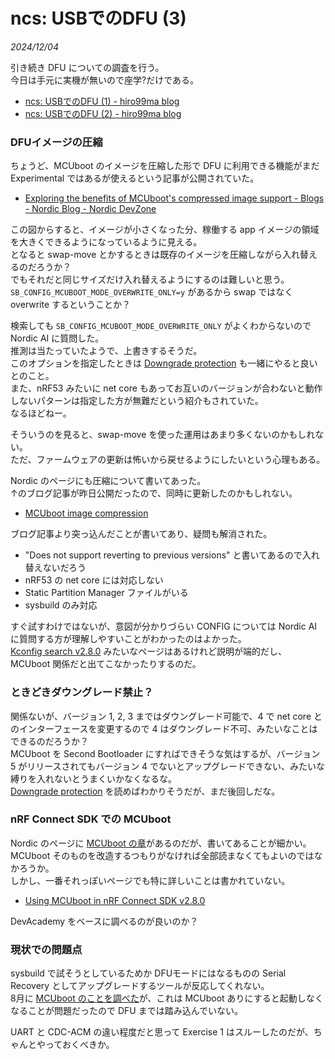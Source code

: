 # ncs: USBでのDFU (3)

_2024/12/04_

引き続き DFU についての調査を行う。  
今日は手元に実機が無いので座学?だけである。

* [ncs: USBでのDFU (1) - hiro99ma blog](https://blog.hirokuma.work/2024/12/20241202-ncs.html)
* [ncs: USBでのDFU (2) - hiro99ma blog](https://blog.hirokuma.work/2024/12/20241203-ncs.html)

### DFUイメージの圧縮

ちょうど、MCUboot のイメージを圧縮した形で DFU に利用できる機能がまだ Experimental ではあるが使えるという記事が公開されていた。

* [Exploring the benefits of MCUboot's compressed image support - Blogs - Nordic Blog - Nordic DevZone](https://devzone.nordicsemi.com/nordic/nordic-blog/b/blog/posts/exploring-the-benefits-of-mcuboots-compressed-image-support)

この図からすると、イメージが小さくなった分、稼働する app イメージの領域を大きくできるようになっているように見える。  
となると swap-move とかするときは既存のイメージを圧縮しながら入れ替えるのだろうか？  
でもそれだと同じサイズだけ入れ替えるようにするのは難しいと思う。  
`SB_CONFIG_MCUBOOT_MODE_OVERWRITE_ONLY=y` があるから swap ではなく overwrite するということか？

検索しても `SB_CONFIG_MCUBOOT_MODE_OVERWRITE_ONLY` がよくわからないので Nordic AI に質問した。  
推測は当たっていたようで、上書きするそうだ。  
このオプションを指定したときは [Downgrade protection](https://docs.nordicsemi.com/bundle/ncs-latest/page/nrf/app_dev/bootloaders_dfu/mcuboot_nsib/bootloader_downgrade_protection.html) も一緒にやると良いとのこと。  
また、nRF53 みたいに net core もあってお互いのバージョンが合わないと動作しないパターンは指定した方が無難だという紹介もされていた。  
なるほどねー。

そういうのを見ると、swap-move を使った運用はあまり多くないのかもしれない。  
ただ、ファームウェアの更新は怖いから戻せるようにしたいという心理もある。

Nordic のページにも圧縮について書いてあった。  
↑のブログ記事が昨日公開だったので、同時に更新したのかもしれない。

* [MCUboot image compression](https://docs.nordicsemi.com/bundle/ncs-latest/page/nrf/app_dev/bootloaders_dfu/mcuboot_image_compression.html)

ブログ記事より突っ込んだことが書いてあり、疑問も解消された。

* "Does not support reverting to previous versions" と書いてあるので入れ替えないだろう
* nRF53 の net core には対応しない
* Static Partition Manager ファイルがいる
* sysbuild のみ対応

すぐ試すわけではないが、意図が分かりづらい CONFIG については Nordic AI に質問する方が理解しやすいことがわかったのはよかった。  
[Kconfig search v2.8.0](https://docs.nordicsemi.com/bundle/ncs-2.8.0/page/kconfig/index.html) みたいなページはあるけれど説明が端的だし、MCUboot 関係だと出てこなかったりするのだ。

### ときどきダウングレード禁止？

関係ないが、バージョン 1, 2, 3 まではダウングレード可能で、4 で net core とのインターフェースを変更するので 4 はダウングレード不可、みたいなことはできるのだろうか？  
MCUboot を Second Bootloader にすればできそうな気はするが、バージョン 5 がリリースされてもバージョン 4 でないとアップグレードできない、みたいな縛りを入れないとうまくいかなくなるな。  
[Downgrade protection](https://docs.nordicsemi.com/bundle/ncs-latest/page/nrf/app_dev/bootloaders_dfu/mcuboot_nsib/bootloader_downgrade_protection.html) を読めばわかりそうだが、まだ後回しだな。

### nRF Connect SDK での MCUboot

Nordic のページに [MCUboot の章](https://docs.nordicsemi.com/bundle/ncs-2.8.0/page/mcuboot/wrapper.html)があるのだが、書いてあることが細かい。  
MCUboot そのものを改造するつもりがなければ全部読まなくてもよいのではなかろうか。  
しかし、一番それっぽいページでも特に詳しいことは書かれていない。

* [Using MCUboot in nRF Connect SDK v2.8.0](https://docs.nordicsemi.com/bundle/ncs-2.8.0/page/mcuboot/readme-ncs.html)

DevAcademy をベースに調べるのが良いのか？

### 現状での問題点

sysbuild で試そうとしているためか DFUモードにはなるものの Serial Recovery としてアップグレードするツールが反応してくれない。  
8月に [MCUboot のことを調べた](https://blog.hirokuma.work/2024/07/20240716-boot2.html)が、これは MCUboot ありにすると起動しなくなることが問題だったので DFU までは踏み込んでいない。

UART と CDC-ACM の違い程度だと思って Exercise 1 はスルーしたのだが、ちゃんとやっておくべきか。
